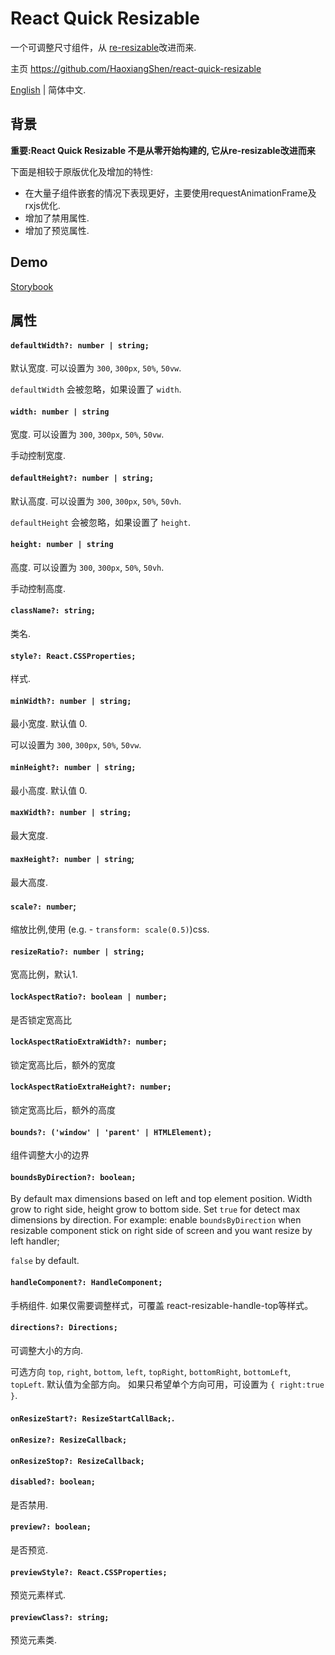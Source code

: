 # React Quick Resizable

一个可调整尺寸组件，从 [re-resizable](https://github.com/bokuweb/re-resizable)改进而来.

主页 https://github.com/HaoxiangShen/react-quick-resizable

[English](https://github.com/HaoxiangShen/react-quick-resizable/blob/master/README.md) | 简体中文.

## 背景

**重要:React Quick Resizable 不是从零开始构建的, 它从re-resizable改进而来**

下面是相较于原版优化及增加的特性:
- 在大量子组件嵌套的情况下表现更好，主要使用requestAnimationFrame及rxjs优化.
- 增加了禁用属性.
- 增加了预览属性.

## Demo

[Storybook](https://haoxiangshen.github.io/)

## 属性

#### `defaultWidth?: number | string;`

默认宽度.
可以设置为 `300`, `300px`, `50%`, `50vw`.

`defaultWidth` 会被忽略，如果设置了 `width`.

#### `width: number | string`

宽度.
可以设置为 `300`, `300px`, `50%`, `50vw`.

手动控制宽度.

#### `defaultHeight?: number | string;`

默认高度.
可以设置为 `300`, `300px`, `50%`, `50vh`.

`defaultHeight` 会被忽略，如果设置了 `height`.

#### `height: number | string`

高度.
可以设置为 `300`, `300px`, `50%`, `50vh`.

手动控制高度.


#### `className?: string;`

类名.

#### `style?: React.CSSProperties;`

样式.

#### `minWidth?: number | string;`

最小宽度. 默认值 0.

可以设置为 `300`, `300px`, `50%`, `50vw`.

#### `minHeight?: number | string;`

最小高度. 默认值 0.

#### `maxWidth?: number | string;`

最大宽度.

#### `maxHeight?: number | string`;

最大高度.

#### `scale?: number`;

缩放比例,使用 (e.g. - `transform: scale(0.5)`)css.

#### `resizeRatio?: number | string;`

宽高比例，默认1.

#### `lockAspectRatio?: boolean | number;`

是否锁定宽高比

#### `lockAspectRatioExtraWidth?: number;`

锁定宽高比后，额外的宽度

#### `lockAspectRatioExtraHeight?: number;`

锁定宽高比后，额外的高度

#### `bounds?: ('window' | 'parent' | HTMLElement);`

组件调整大小的边界

#### `boundsByDirection?: boolean;`

By default max dimensions based on left and top element position.
Width grow to right side, height grow to bottom side.
Set `true` for detect max dimensions by direction.
For example: enable `boundsByDirection` when resizable component stick on right side of screen and you want resize by left handler;

`false` by default.

#### `handleComponent?: HandleComponent;`

手柄组件. 如果仅需要调整样式，可覆盖 react-resizable-handle-top等样式。

#### `directions?: Directions;`

可调整大小的方向.

可选方向 `top`, `right`, `bottom`, `left`, `topRight`, `bottomRight`, `bottomLeft`, `topLeft`.
默认值为全部方向。
如果只希望单个方向可用，可设置为 `{ right:true }`.

#### `onResizeStart?: ResizeStartCallBack;`.

#### `onResize?: ResizeCallback;`

#### `onResizeStop?: ResizeCallback;`

#### `disabled?: boolean;`

是否禁用.

#### `preview?: boolean;`

是否预览.

#### `previewStyle?: React.CSSProperties;`

预览元素样式.

#### `previewClass?: string;`

预览元素类.

